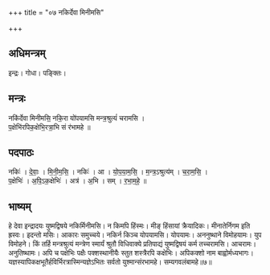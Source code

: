 +++
title = "०७ नकिर्देवा मिनीमसि"

+++
## अधिमन्त्रम्
इन्द्रः। गोधा। पङ्क्तिः।

## मन्त्रः
नकि॑र्देवा मिनीमसि॒ नकि॒रा यो॑पयामसि मन्त्र॒श्रुत्यं॑ चरामसि ।  
प॒क्षेभि॑रपिक॒क्षेभि॒रत्रा॒भि सं र॑भामहे ॥

## पदपाठः
नकिः॑ । दे॒वाः॒ । मि॒नी॒म॒सि॒ । नकिः॑ । आ । यो॒प॒या॒म॒सि॒ । म॒न्त्र॒ऽश्रुत्य॑म् । च॒रा॒म॒सि॒ ।  
प॒क्षेभिः॑ । अ॒पि॒ऽक॒क्षेभिः॑ । अत्र॑ । अ॒भि । सम् । र॒भा॒म॒हे॒ ॥

## भाष्यम्
हे देवा इन्द्रादयः युष्मद्विषये नकिर्मिनीमसि। न किमपि हिंस्मः। मीङ् हिंसायां क्रैयादिकः। मीनातेर्निगम इति ह्रस्वः। इदन्तो मसिः। आकारः समुच्चये। नकिर्न किञ्च योपयामसि। योपयामः। अननुष्थाने विमोहयामः। युप विमोहने। किं तर्हि मन्त्रश्रुत्यं मन्त्रेण स्मार्यं श्रुतौ विधिवाक्ये प्रतिपाद्यं युष्मद्विषयं कर्म तच्चरामसि। आचरामः। अनुतिष्थामः। अपि च पक्षेभिः पक्षैः पक्शस्थानीयैः स्तुत शस्त्रैरपि कक्षेभिः। अपिकक्शो नाम बाह्वोर्मध्यभागः। यज्ञस्यापिकक्षभूतैर्हविर्भिरत्रास्मिन्यज्ञेऽभितः सर्वतो युश्मान्संरभामहे। सम्यगवलंबामहे॥७॥